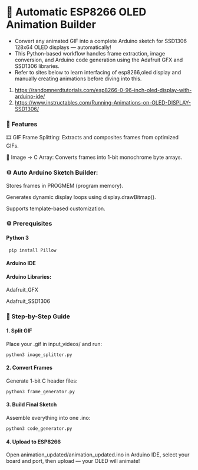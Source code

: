 # 🧠 Automatic ESP8266 OLED Animation Builder

- Convert any animated GIF into a complete Arduino sketch for SSD1306 128x64 OLED displays — automatically!
- This Python-based workflow handles frame extraction, image conversion, and Arduino code generation using the Adafruit GFX and SSD1306 libraries.
- Refer to sites below to learn interfacing of esp8266,oled display and manually creating animations before diving into this.
1. https://randomnerdtutorials.com/esp8266-0-96-inch-oled-display-with-arduino-ide/
2. https://www.instructables.com/Running-Animations-on-OLED-DISPLAY-SSD1306/

### 🚀 Features

🎞️ GIF Frame Splitting: Extracts and composites frames from optimized GIFs.

🧩 Image → C Array: Converts frames into 1-bit monochrome byte arrays.

### ⚙️ Auto Arduino Sketch Builder:

Stores frames in PROGMEM (program memory).

Generates dynamic display loops using display.drawBitmap().

Supports template-based customization.


### ⚙️ Prerequisites

#### Python 3

```
 pip install Pillow
```

#### Arduino IDE

#### Arduino Libraries:

Adafruit_GFX

Adafruit_SSD1306

### 🧭 Step-by-Step Guide


####  1. Split GIF

Place your .gif in input_videos/ and run:

```
python3 image_splitter.py
```

#### 2. Convert Frames

Generate 1-bit C header files:

```
python3 frame_generator.py
```
####  3. Build Final Sketch

Assemble everything into one .ino:

```
python3 code_generator.py
```

#### 4. Upload to ESP8266

Open animation_updated/animation_updated.ino in Arduino IDE,
select your board and port, then upload — your OLED will animate!
